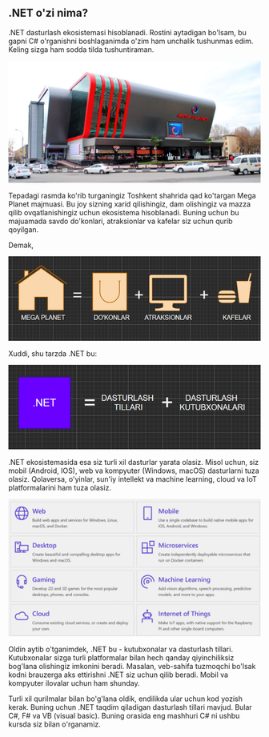 ## .NET o'zi nima? 

.NET dasturlash ekosistemasi hisoblanadi. Rostini aytadigan bo'lsam, bu gapni C# o'rganishni boshlaganimda o'zim ham unchalik tushunmas edim. Keling sizga ham sodda tilda tushuntiraman. 


![Mega Planet](../Images/MegaPlanet.jpg "Mega Planet")

Tepadagi rasmda ko'rib turganingiz Toshkent shahrida qad ko'targan Mega Planet majmuasi. Bu joy sizning xarid qilishingiz, dam olishingiz va mazza qilib ovqatlanishingiz uchun ekosistema hisoblanadi. Buning uchun bu majuamada savdo do'konlari, atraksionlar va kafelar siz uchun qurib qoyilgan. 

Demak, 

![Mega Planet](../Images/Diagram8.png "Mega Planet")


Xuddi, shu tarzda .NET bu: 

![.net offers](../Images/Diagram9.png ".net")


.NET ekosistemasida esa siz turli xil dasturlar yarata olasiz. Misol uchun, siz mobil (Android, IOS), web va kompyuter (Windows, macOS) dasturlarni tuza olasiz. Qolaversa, o'yinlar, sun'iy intellekt va machine learning, cloud va IoT platformalarini ham tuza olasiz. 

![.net offers](../Images/Diagram7.png ".net")

Oldin aytib o'tganimdek, .NET bu - kutubxonalar va dasturlash tillari. Kutubxonalar sizga turli platformalar bilan hech qanday qiyinchiliksiz bog'lana olishingiz imkonini beradi. Masalan, veb-sahifa tuzmoqchi bo'lsak kodni brauzerga aks ettirishni .NET siz uchun qilib beradi. Mobil va kompyuter ilovalar uchun ham shunday. 

Turli xil qurilmalar bilan bo'g'lana oldik, endilikda ular uchun kod yozish kerak. Buning uchun .NET taqdim qiladigan dasturlash tillari mavjud. Bular C#, F# va VB (visual basic). Buning orasida eng mashhuri C# ni ushbu kursda siz bilan o'rganamiz. 


